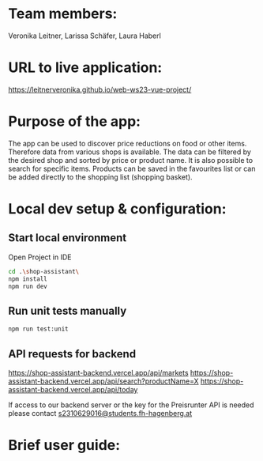 # Team members: 
Veronika Leitner, Larissa Schäfer, Laura Haberl

# URL to live application: 
https://leitnerveronika.github.io/web-ws23-vue-project/

# Purpose of the app: 
The app can be used to discover price reductions on food or other items. 
Therefore data from various shops is available. The data can be filtered 
by the desired shop and sorted by price or product name. It is also possible 
to search for specific items. Products can be saved in the favourites list 
or can be added directly to the shopping list (shopping basket).

# Local dev setup & configuration:
## Start local environment
Open Project in IDE
```bash
cd .\shop-assistant\
npm install
npm run dev
```

## Run unit tests manually
```bash
npm run test:unit
```

## API requests for backend
https://shop-assistant-backend.vercel.app/api/markets
https://shop-assistant-backend.vercel.app/api/search?productName=X
https://shop-assistant-backend.vercel.app/api/today

If access to our backend server or the key for the Preisrunter API is needed please contact s2310629016@students.fh-hagenberg.at

# Brief user guide:
